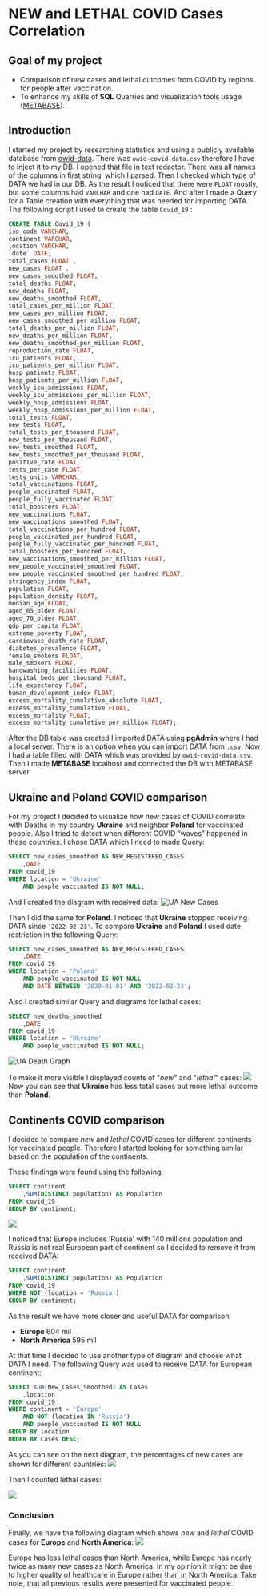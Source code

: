 # NEW and LETHAL COVID Cases Correlation
## Goal of my project
* Comparison of new cases and lethal outcomes from COVID by regions for people after vaccination.
* To enhance my skills of __SQL__ Quarries and visualization tools usage ([METABASE](https://www.metabase.com/)).
 
## Introduction
 
I started my project by researching statistics and using a publicly available database from [owid-data](https://github.com/owid/covid-19-data).
There was ```owid-covid-data.csv``` therefore I have to inject it to my DB.
I opened that file in text redactor. There was all names of the columns in first string, which I parsed. Then I checked which type of DATA we had in our DB. As the result I noticed that there were  ```FLOAT``` mostly, but some columns had ```VARCHAR``` and one had ```DATE```.
And after I made a Query for a Table creation with everything that was needed for importing DATA.
The following script I used to create the table ```Covid_19``` :
```sql
CREATE TABLE Covid_19 (
iso_code VARCHAR,
continent VARCHAR,
location VARCHAR,
`date` DATE,
total_cases FLOAT ,
new_cases FLOAT ,
new_cases_smoothed FLOAT,
total_deaths FLOAT,
new_deaths FLOAT,
new_deaths_smoothed FLOAT,
total_cases_per_million FLOAT,
new_cases_per_million FLOAT,
new_cases_smoothed_per_million FLOAT,
total_deaths_per_million FLOAT,
new_deaths_per_million FLOAT,
new_deaths_smoothed_per_million FLOAT,
reproduction_rate FLOAT,
icu_patients FLOAT,
icu_patients_per_million FLOAT,
hosp_patients FLOAT,
hosp_patients_per_million FLOAT,
weekly_icu_admissions FLOAT,
weekly_icu_admissions_per_million FLOAT,
weekly_hosp_admissions FLOAT,
weekly_hosp_admissions_per_million FLOAT,
total_tests FLOAT,
new_tests FLOAT,
total_tests_per_thousand FLOAT,
new_tests_per_thousand FLOAT,
new_tests_smoothed FLOAT,
new_tests_smoothed_per_thousand FLOAT,
positive_rate FLOAT,
tests_per_case FLOAT,
tests_units VARCHAR,
total_vaccinations FLOAT,
people_vaccinated FLOAT,
people_fully_vaccinated FLOAT,
total_boosters FLOAT,
new_vaccinations FLOAT,
new_vaccinations_smoothed FLOAT,
total_vaccinations_per_hundred FLOAT,
people_vaccinated_per_hundred FLOAT,
people_fully_vaccinated_per_hundred FLOAT,
total_boosters_per_hundred FLOAT,
new_vaccinations_smoothed_per_million FLOAT,
new_people_vaccinated_smoothed FLOAT,
new_people_vaccinated_smoothed_per_hundred FLOAT,
stringency_index FLOAT,
population FLOAT,
population_density FLOAT,
median_age FLOAT,
aged_65_older FLOAT,
aged_70_older FLOAT,
gdp_per_capita FLOAT,
extreme_poverty FLOAT,
cardiovasc_death_rate FLOAT,
diabetes_prevalence FLOAT,
female_smokers FLOAT,
male_smokers FLOAT,
handwashing_facilities FLOAT,
hospital_beds_per_thousand FLOAT,
life_expectancy FLOAT,
human_development_index FLOAT,
excess_mortality_cumulative_absolute FLOAT,
excess_mortality_cumulative FLOAT,
excess_mortality FLOAT,
excess_mortality_cumulative_per_million FLOAT);
```
 
After the DB table was created I imported DATA using __pgAdmin__ where I had a local server. There is an option when you can import DATA from ```.csv```.
Now I had a table filled with DATA which was provided by ```owid-covid-data.csv```.
Then I made __METABASE__ localhost and connected the DB with METABASE server.
## __Ukraine__ and Poland COVID comparison
For my project I decided to visualize how new cases of COVID correlate with Deaths in my country __Ukraine__ and neighbor __Poland__ for vaccinated people. Also I tried to detect when different COVID “waves” happened in these countries.
I chose DATA which I need to made Query:
```sql
SELECT new_cases_smoothed AS NEW_REGISTERED_CASES
    ,DATE
FROM covid_19
WHERE location = 'Ukraine'
    AND people_vaccinated IS NOT NULL;
```
And I created the diagram with received data:
![UA New Cases](Screens/UA%20new%20Caces.png)
 
Then I did the same for __Poland__.
I noticed that __Ukraine__ stopped receiving DATA since ```'2022-02-23'```.
To compare __Ukraine__ and __Poland__ I used date restriction in the following Query:
```sql
SELECT new_cases_smoothed AS NEW_REGISTERED_CASES
    ,DATE
FROM covid_19
WHERE location = 'Poland'
    AND people_vaccinated IS NOT NULL
    AND DATE BETWEEN '2020-01-01' AND '2022-02-23';
```
     
Also I created similar Query and diagrams for lethal cases:
```sql
SELECT new_deaths_smoothed
    ,DATE
FROM covid_19
WHERE location = 'Ukraine'
    AND people_vaccinated IS NOT NULL;
```
![UA Death Graph](Screens/UA_deaths_Diagram.png)
 
To make it more visible I displayed counts of "_new_" and "_lethal_" cases:
![](Screens/Ua_PL.png)
Now you can see that __Ukraine__ has less total cases but more lethal outcome than __Poland__.
## Continents COVID comparison
I decided to compare _new_ and _lethal_ COVID cases for different continents for vaccinated people. Therefore I started looking for something similar based on the population of the continents.

These findings were found using the following:
```sql
SELECT continent
    ,SUM(DISTINCT population) AS Population
FROM covid_19
GROUP BY continent;
```
![](Screens/population.png)

I noticed that Europe includes 'Russia' with 140 millions population and Russia is not real European part of continent so I decided to remove it from received DATA:
```sql
SELECT continent
    ,SUM(DISTINCT population) AS Population
FROM covid_19
WHERE NOT (location = 'Russia')
GROUP BY continent;
```
As the result we have more closer and useful DATA for comparison:
* __Europe__ 604 mil
* __North America__ 595 mil
 
At that time I decided to use another type of diagram and choose what DATA I need.
The following Query was used to receive DATA for European continent:
```sql
SELECT sum(New_Cases_Smoothed) AS Cases
    ,location
FROM covid_19
WHERE continent = 'Europe'
    AND NOT (location IN 'Russia')
    AND people_vaccinated IS NOT NULL
GROUP BY location
ORDER BY Cases DESC;
```
As you can see on the next diagram, the percentages of new cases are shown for different countries:
![](Screens/EU_caces.png)
 
 
Then I counted lethal cases:

![](Screens/EU_NA_Deaths.png)
### Conclusion
Finally, we have the following diagram which shows _new_ and _lethal_ COVID cases for __Europe__ and __North America__:
![](Screens/EU_NA_Final.png)
 
Europe has less lethal cases than North America, while Europe has nearly twice as many new cases as North America.
In my opinion it might be due to higher quality of healthcare in Europe rather than in North America.
Take note, that all previous results were presented for vaccinated people.
